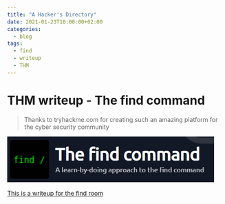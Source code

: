 ```yaml
---
title: "A Hacker's Directory"
date: 2021-01-23T10:00:00+02:00
categories:
  - blog
tags:
  - find
  - writeup
  - THM
---
```


# THM writeup - The find command

>Thanks to tryhackme.com for creating such an amazing platform for the cyber security community


![](../assets/images/2021-01-24-13-28-56.png)

[This is a writeup for the find room](https://tryhackme.com/room/thefindcommand)


